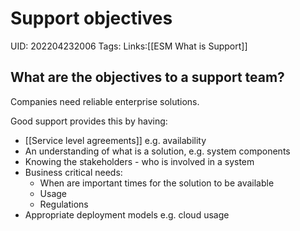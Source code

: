 # Support objectives
UID: 202204232006
Tags:
Links:[[ESM What is Support]]

## What are the objectives to a support team?
Companies need reliable enterprise solutions.

Good support provides this by having:

- [[Service level agreements]] e.g. availability
- An understanding of what is a solution, e.g. system components
- Knowing the stakeholders - who is involved in a system
- Business critical needs:
    - When are important times for the solution to be available
    - Usage
    - Regulations
- Appropriate deployment models e.g. cloud usage